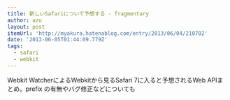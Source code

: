 ```yaml
---
title: 新しいSafariについて予想する - fragmentary
author: azu
layout: post
itemUrl: 'http://myakura.hatenablog.com/entry/2013/06/04/210702'
date: '2013-06-05T01:44:09.779Z'
tags:
  - safari
  - webkit
---
```

Webkit WatcherによるWebkitから見るSafari 7に入ると予想されるWeb APIまとめ。prefix の有無やバグ修正などについても
